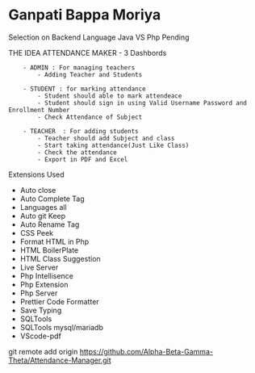 # Ganpati Bappa Moriya
Selection on Backend Language Java VS Php Pending

THE IDEA ATTENDANCE MAKER - 3 Dashbords 

        - ADMIN : For managing teachers 
            - Adding Teacher and Students
         
        - STUDENT : for marking attendance
            - Student should able to mark attendeace 
            - Student should sign in using Valid Username Password and Enrollment Number
            - Check Attendance of Subject

        - TEACHER  : For adding students 
            - Teacher should add Subject and class
            - Start taking attendance(Just Like Class)
            - Check the attendance
            - Export in PDF and Excel

Extensions Used
- Auto close
- Auto Complete Tag
- Languages all
- Auto git Keep
- Auto Rename Tag
- CSS Peek
- Format HTML in Php
- HTML BoilerPlate
- HTML Class Suggestion
- Live Server
- Php Intellisence
- Php Extension
- Php Server
- Prettier Code Formatter
- Save Typing
- SQLTools
- SQLTools mysql/mariadb
- VScode-pdf

git remote add origin https://github.com/Alpha-Beta-Gamma-Theta/Attendance-Manager.git
